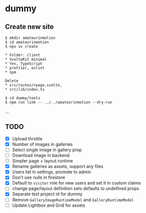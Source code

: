 # dummy

## Create new site

```
$ mkdir amateurinmotion
$ cd amateurinmotion
$ npx sv create
```

```
* Folder: client
* SvelteKit minimal
* Yes, TypeScript
* prettier, eslint
* npm
```

```
Delete
* src/routes/+page.svelte,
* src/lib/index.ts
```

```
$ cd dummy/tools
$ npm run link -- ../../amateurinmotion --dry-run
```

…

## TODO

- [x] Upload throttle
- [x] Number of images in galleries
- [ ] Select single image in gallery prop
- [ ] Download image in backend
- [ ] Simpler page + layout runtime
- [x] Rename galleries as assets, support any files
- [x] Users list in settings, promote to admin
- [x] Don't use nulls in firestore
- [x] Default to `visitor` role for new users and set it in custom claims
- [ ] change page/layout definition sets defaults to undefined props
- [x] Separate test project id for dummy
- [ ] Remove `GalleryImageRuntimeModel` and `GalleryRuntimeModel`
- [ ] Update Lightbox and Grid for assets
